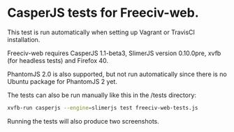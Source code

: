  CasperJS tests for Freeciv-web.
===============================

 This test is run automatically when setting up Vagrant or TravisCI installation. 

 Freeciv-web requires CasperJS 1.1-beta3, SlimerJS version 0.10.0pre, 
 xvfb (for headless tests) and Firefox 40. 

 PhantomJS 2.0 is also supported, but not run automatically since there is no
 Ubuntu package for PhantomJS 2 yet.

 The tests can also be run manually like this in the /tests directory:

 ```bash
 xvfb-run casperjs --engine=slimerjs test freeciv-web-tests.js
 ```
 Running the tests will also produce two screenshots.
